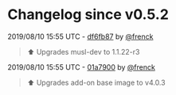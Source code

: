 # Changelog since v0.5.2

2019/08/10 15:55 UTC - [df6fb87](https://github.com/hassio-addons/addon-glances/commit/df6fb87cef4da58b0afa5c26cb0b336d7ca2bb59) by [@frenck](https://github.com/frenck)
> :arrow_up: Upgrades musl-dev to 1.1.22-r3 

2019/08/10 15:55 UTC - [01a7900](https://github.com/hassio-addons/addon-glances/commit/01a790065ba4b4d6e5ab22fcf939856127b0bfb4) by [@frenck](https://github.com/frenck)
> :arrow_up: Upgrades add-on base image to v4.0.3 

